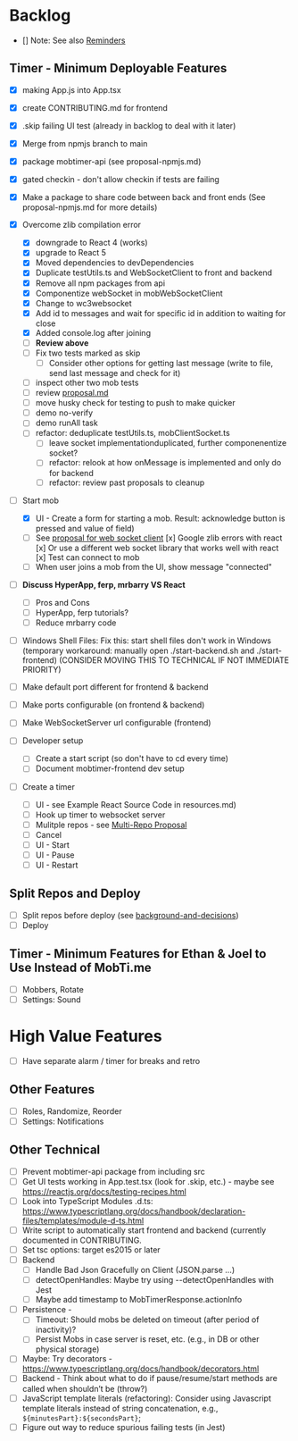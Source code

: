 # Backlog

- [] Note: See also [Reminders](./reminders.md)

## Timer - Minimum Deployable Features

- [x] making App.js into App.tsx
- [x] create CONTRIBUTING.md for frontend
- [x] .skip failing UI test (already in backlog to deal with it later)
- [x] Merge from npmjs branch to main
- [x] package mobtimer-api (see proposal-npmjs.md)

- [x] gated checkin - don't allow checkin if tests are failing
- [x] Make a package to share code between back and front ends (See proposal-npmjs.md for more details)
- [x] Overcome zlib compilation error

  - [x] downgrade to React 4 (works)
  - [x] upgrade to React 5
  - [x] Moved dependencies to devDependencies
  - [x] Duplicate testUtils.ts and WebSocketClient to front and backend
  - [x] Remove all npm packages from api
  - [x] Componentize webSocket in mobWebSocketClient
  - [x] Change to wc3websocket
  - [x] Add id to messages and wait for specific id in addition to waiting for close
  - [x] Added console.log after joining
  - [ ] **Review above**
  - [ ] Fix two tests marked as skip
    - [ ] Consider other options for getting last message (write to file, send last message and check for it)
  - [ ] inspect other two mob tests
  - [ ] review [proposal.md](./proposal-message-structure.md)
  - [ ] move husky check for testing to push to make quicker
  - [ ] demo no-verify
  - [ ] demo runAll task
  - [ ] refactor: deduplicate testUtils.ts, mobClientSocket.ts
    - [ ] leave socket implementationduplicated, further componenentize socket?
    - [ ] refactor: relook at how onMessage is implemented and only do for backend
    - [ ] refactor: review past proposals to cleanup

- [ ] Start mob

  - [x] UI - Create a form for starting a mob. Result: acknowledge button is pressed and value of field)
  - [ ] See [proposal for web socket client](./proposal-websocketclient.md)
        [x] Google zlib errors with react
        [x] Or use a different web socket library that works well with react
        [x] Test can connect to mob
  - [ ] When user joins a mob from the UI, show message "connected"

- [ ] **Discuss HyperApp, ferp, mrbarry VS React**

  - [ ] Pros and Cons
  - [ ] HyperApp, ferp tutorials?
  - [ ] Reduce mrbarry code

- [ ] Windows Shell Files: Fix this: start shell files don't work in Windows (temporary workaround: manually open ./start-backend.sh and ./start-frontend)
      (CONSIDER MOVING THIS TO TECHNICAL IF NOT IMMEDIATE PRIORITY)
- [ ] Make default port different for frontend & backend
- [ ] Make ports configurable (on frontend & backend)
- [ ] Make WebSocketServer url configurable (frontend)
- [ ] Developer setup
  - [ ] Create a start script (so don't have to cd every time)
  - [ ] Document mobtimer-frontend dev setup
- [ ] Create a timer
  - [ ] UI - see Example React Source Code in resources.md)
  - [ ] Hook up timer to websocket server
  - [ ] Mulitple repos - see [Multi-Repo Proposal](./proposal-multiple-repos.md)
  - [ ] Cancel
  - [ ] UI - Start
  - [ ] UI - Pause
  - [ ] UI - Restart

## Split Repos and Deploy

- [ ] Split repos before deploy (see [background-and-decisions](./background-and-decisions.md))
- [ ] Deploy

## Timer - Minimum Features for Ethan & Joel to Use Instead of MobTi.me

- [ ] Mobbers, Rotate
- [ ] Settings: Sound

# High Value Features

- [ ] Have separate alarm / timer for breaks and retro

## Other Features

- [ ] Roles, Randomize, Reorder
- [ ] Settings: Notifications

## Other Technical

- [ ] Prevent mobtimer-api package from including src
- [ ] Get UI tests working in App.test.tsx (look for .skip, etc.) - maybe see https://reactjs.org/docs/testing-recipes.html
- [ ] Look into TypeScript Modules .d.ts: https://www.typescriptlang.org/docs/handbook/declaration-files/templates/module-d-ts.html
- [ ] Write script to automatically start frontend and backend (currently documented in CONTRIBUTING.
- [ ] Set tsc options: target es2015 or later
- [ ] Backend
  - [ ] Handle Bad Json Gracefully on Client (JSON.parse …)
  - [ ] detectOpenHandles: Maybe try using --detectOpenHandles with Jest
  - [ ] Maybe add timestamp to MobTimerResponse.actionInfo
- [ ] Persistence -
  - [ ] Timeout: Should mobs be deleted on timeout (after period of inactivity)?
  - [ ] Persist Mobs in case server is reset, etc. (e.g., in DB or other physical storage)
- [ ] Maybe: Try decorators - https://www.typescriptlang.org/docs/handbook/decorators.html
- [ ] Backend - Think about what to do if pause/resume/start methods are called when shouldn’t be (throw?)
- [ ] JavaScript template literals (refactoring): Consider using Javascript template literals instead of string concatenation, e.g., `${minutesPart}:${secondsPart}`;
- [ ] Figure out way to reduce spurious failing tests (in Jest)

